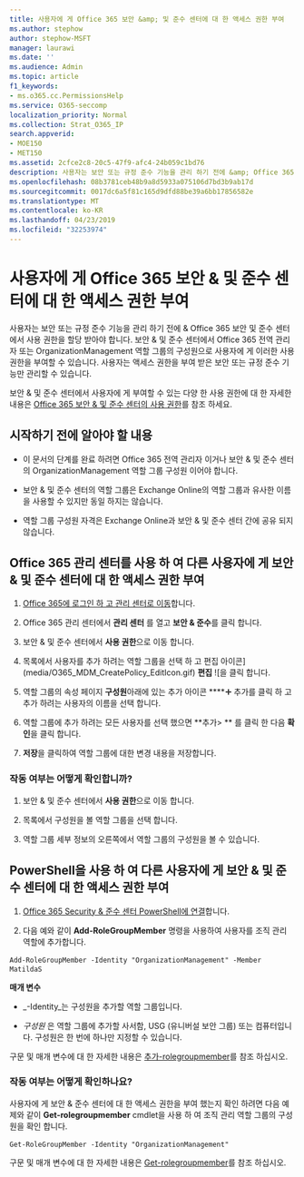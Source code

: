 ```yaml
---
title: 사용자에 게 Office 365 보안 &amp; 및 준수 센터에 대 한 액세스 권한 부여
ms.author: stephow
author: stephow-MSFT
manager: laurawi
ms.date: ''
ms.audience: Admin
ms.topic: article
f1_keywords:
- ms.o365.cc.PermissionsHelp
ms.service: O365-seccomp
localization_priority: Normal
ms.collection: Strat_O365_IP
search.appverid:
- MOE150
- MET150
ms.assetid: 2cfce2c8-20c5-47f9-afc4-24b059c1bd76
description: 사용자는 보안 또는 규정 준수 기능을 관리 하기 전에 &amp; Office 365 보안 및 준수 센터에서 사용 권한을 할당 받아야 합니다.
ms.openlocfilehash: 08b3781ceb48b9a8d5933a075106d7bd3b9ab17d
ms.sourcegitcommit: 0017dc6a5f81c165d9dfd88be39a6bb17856582e
ms.translationtype: MT
ms.contentlocale: ko-KR
ms.lasthandoff: 04/23/2019
ms.locfileid: "32253974"
---
```

# <a name="give-users-access-to-the-office-365-security-amp-compliance-center"></a>사용자에 게 Office 365 보안 &amp; 및 준수 센터에 대 한 액세스 권한 부여

사용자는 보안 또는 규정 준수 기능을 관리 하기 전에 &amp; Office 365 보안 및 준수 센터에서 사용 권한을 할당 받아야 합니다. 보안 &amp; 및 준수 센터에서 Office 365 전역 관리자 또는 OrganizationManagement 역할 그룹의 구성원으로 사용자에 게 이러한 사용 권한을 부여할 수 있습니다. 사용자는 액세스 권한을 부여 받은 보안 또는 규정 준수 기능만 관리할 수 있습니다. 
  
보안 &amp; 및 준수 센터에서 사용자에 게 부여할 수 있는 다양 한 사용 권한에 대 한 자세한 내용은 [Office 365 보안 &amp; 및 준수 센터의 사용 권한](permissions-in-the-security-and-compliance-center.md)를 참조 하세요.
  
## <a name="what-do-you-need-to-know-before-you-begin"></a>시작하기 전에 알아야 할 내용

- 이 문서의 단계를 완료 하려면 Office 365 전역 관리자 이거나 보안 &amp; 및 준수 센터의 OrganizationManagement 역할 그룹 구성원 이어야 합니다.
    
- 보안 &amp; 및 준수 센터의 역할 그룹은 Exchange Online의 역할 그룹과 유사한 이름을 사용할 수 있지만 동일 하지는 않습니다. 
    
- 역할 그룹 구성원 자격은 Exchange Online과 보안 &amp; 및 준수 센터 간에 공유 되지 않습니다.
    
## <a name="use-the-office-365-admin-center-to-give-another-user-access-to-the-security-amp-compliance-center"></a>Office 365 관리 센터를 사용 하 여 다른 사용자에 게 보안 &amp; 및 준수 센터에 대 한 액세스 권한 부여

1. [Office 365에 로그인 하 고 관리 센터로 이동](https://go.microsoft.com/fwlink/p/?LinkId=525275)합니다.
    
2. Office 365 관리 센터에서 **관리 센터** 를 열고 **보안 &amp; 준수**를 클릭 합니다. 
    
3. 보안 &amp; 및 준수 센터에서 **사용 권한**으로 이동 합니다.
    
4. 목록에서 사용자를 추가 하려는 역할 그룹을 선택 하 고 편집 아이콘](media/O365_MDM_CreatePolicy_EditIcon.gif) **편집** ![을 클릭 합니다.
    
5. 역할 그룹의 속성 페이지 **구성원**아래에 있는 추가 아이콘 ****![](media/ITPro-EAC-AddIcon.gif) 추가를 클릭 하 고 추가 하려는 사용자의 이름을 선택 합니다. 
    
6. 역할 그룹에 추가 하려는 모든 사용자를 선택 했으면 **추가\> ** 를 클릭 한 다음 **확인**을 클릭 합니다.
    
7. **저장**을 클릭하여 역할 그룹에 대한 변경 내용을 저장합니다. 
    
### <a name="how-do-you-know-this-worked"></a>작동 여부는 어떻게 확인합니까?

1. 보안 &amp; 및 준수 센터에서 **사용 권한**으로 이동 합니다.
    
2. 목록에서 구성원을 볼 역할 그룹을 선택 합니다.
    
3. 역할 그룹 세부 정보의 오른쪽에서 역할 그룹의 구성원을 볼 수 있습니다.
    
## <a name="use-powershell-to-give-another-user-access-to-the-security-amp-compliance-center"></a>PowerShell을 사용 하 여 다른 사용자에 게 보안 &amp; 및 준수 센터에 대 한 액세스 권한 부여

1. [Office 365 Security & 준수 센터 PowerShell에 연결](https://docs.microsoft.com/en-us/powershell/exchange/office-365-scc/connect-to-scc-powershell/connect-to-scc-powershell?view=exchange-ps)합니다.
    
2. 다음 예와 같이 **Add-RoleGroupMember** 명령을 사용하여 사용자를 조직 관리 역할에 추가합니다. 
    
  ```
  Add-RoleGroupMember -Identity "OrganizationManagement" -Member MatildaS
  
  ```

 **매개 변수**
  
- _-Identity_는 구성원을 추가할 역할 그룹입니다. 
    
- _구성원_ 은 역할 그룹에 추가할 사서함, USG (유니버설 보안 그룹) 또는 컴퓨터입니다. 구성원은 한 번에 하나만 지정할 수 있습니다. 
    
구문 및 매개 변수에 대 한 자세한 내용은 [추가-rolegroupmember](https://go.microsoft.com/fwlink/p/?LinkId=510859)를 참조 하십시오.
  
### <a name="how-do-you-know-this-worked"></a>작동 여부는 어떻게 확인하나요?

사용자에 게 보안 &amp; 준수 센터에 대 한 액세스 권한을 부여 했는지 확인 하려면 다음 예제와 같이 **Get-rolegroupmember** cmdlet을 사용 하 여 조직 관리 역할 그룹의 구성원을 확인 합니다. 
  
```
Get-RoleGroupMember -Identity "OrganizationManagement"

```

구문 및 매개 변수에 대 한 자세한 내용은 [Get-rolegroupmember](https://go.microsoft.com/fwlink/p/?LinkId=510860)를 참조 하십시오.
  

